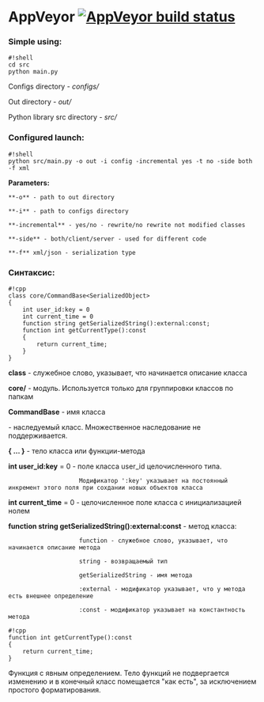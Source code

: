 # AppVeyor [![AppVeyor build status](https://ci.appveyor.com/api/projects/status/ii6edcqb9agfa5ak?svg=true)](https://ci.appveyor.com/api/projects/status/ii6edcqb9agfa5ak?svg=true)

### Simple using: ###


```
#!shell
cd src
python main.py
```

Configs directory - *configs/*

Out directory - *out/*

Python library src directory - *src/*


### Configured launch: ###

```
#!shell
python src/main.py -o out -i config -incremental yes -t no -side both -f xml
```

**Parameters:**

	**-o** - path to out directory

	**-i** - path to configs directory

	**-incremental** - yes/no - rewrite/no rewrite not modified classes

	**-side** - both/client/server - used for different code

	**-f** xml/json - serialization type


### Синтаксис: ###

```
#!cpp
class core/CommandBase<SerializedObject>
{
	int user_id:key = 0
	int current_time = 0
	function string getSerializedString():external:const;
	function int getCurrentType():const
	{
	    return current_time;
	}
}
```

**class** - служебное слово, указывает, что начинается описание класса

**core/** - модуль. Используется только для группировки классов по папкам

**CommandBase** - имя класса

**<SerializedObject>** - наследуемый класс. Множественное наследование не поддерживается.

**{ ... }** - тело класса или функции-метода

**int user_id:key** = 0  -  поле класса user_id целочисленного типа.

                        Модификатор ':key' указывает на постоянный инкремент этого поля при сохдании новых объектов класса

**int current_time** = 0 - целочисленное поле класса с инициализацией нолем

**function string getSerializedString():external:const** - метод класса:

                        function - служебное слово, указывает, что начинается описание метода

                        string - возвращаемый тип

                        getSerializedString - имя метода

                        :external - модификатор указывает, что у метода есть внешнее определение

                        :const - модификатор указывает на константность метода

```
#!cpp
function int getCurrentType():const
{
    return current_time;
}
```

Функция с явным определением. Тело функций не подвергается изменению и в конечный класс помещается "как есть", за исключением простого форматирования.